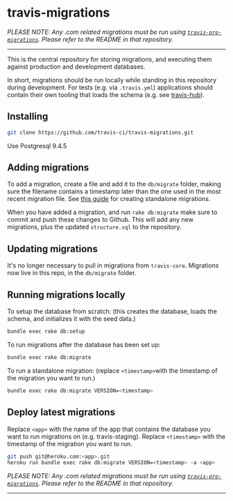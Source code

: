 travis-migrations
=================

<em>PLEASE NOTE: Any .com related migrations must be run using [`travis-pro-migrations`](https://github.com/travis-pro/travis-pro-migrations). Please refer to the README in that repository.</em>
_________________

This is the central repository for storing migrations, and executing them against production and development databases.

In short, migrations should be run locally while standing in this repository during development. For tests (e.g. via `.travis.yml`) applications should contain their own tooling that loads the schema (e.g. see [travis-hub](https://github.com/travis-ci/travis-hub/blob/master/Rakefile#L12)).

Installing
----------

``` bash
git clone https://github.com/travis-ci/travis-migrations.git
```

Use Postgresql 9.4.5 

Adding migrations
-------------------

To add a migration, create a file and add it to the `db/migrate` folder, making sure the filename contains a timestamp later than the one used in the most recent migration file. See [this guide](http://edgeguides.rubyonrails.org/active_record_migrations.html#creating-a-standalone-migration) for creating standalone migrations.

When you have added a migration, and run `rake db:migrate` make sure to commit and push these changes to Github. This will add any new migrations, plus the updated `structure.sql` to the repository.

Updating migrations
-------------------

It's no longer necessary to pull in migrations from `travis-core`.
Migrations now live in this repo, in the `db/migrate` folder.

Running migrations locally
--------------------------

To setup the database from scratch:
(this creates the database, loads the schema, and initializes it with the seed data.)

``` bash
bundle exec rake db:setup
```

To run migrations after the database has been set up:

``` bash
bundle exec rake db:migrate
```

To run a standalone migration:
(replace `<timestamp>`with the timestamp of the migration you want to run.)

``` bash
bundle exec rake db:migrate VERSION=<timestamp>
```


Deploy latest migrations
------------------------

Replace `<app>` with the name of the app that contains the database you want to run migrations on (e.g. travis-staging).
Replace `<timestamp>` with the timestamp of the migration you want to run.


``` bash
git push git@heroku.com:<app>.git
heroku run bundle exec rake db:migrate VERSION=<timestamp> -a <app>
```
<em>PLEASE NOTE: Any .com related migrations must be run using [`travis-pro-migrations`](https://github.com/travis-pro/travis-pro-migrations). Please refer to the README in that repository.</em>

----
